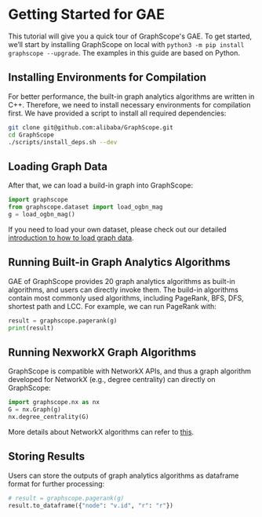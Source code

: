 # Getting Started for GAE
This tutorial will give you a quick tour of GraphScope's GAE. To get started, we’ll start by installing GraphScope on local with `python3 -m pip install graphscope --upgrade`. The examples in this guide are based on Python.

## Installing Environments for Compilation 
For better performance, the built-in graph analytics algorithms are written in C++. Therefore, we need to install necessary environments for compilation first. We have provided a script to install all required dependencies:

```bash
git clone git@github.com:alibaba/GraphScope.git
cd GraphScope
./scripts/install_deps.sh --dev
```

## Loading Graph Data
After that, we can load a build-in graph into GraphScope:

```python
import graphscope
from graphscope.dataset import load_ogbn_mag
g = load_ogbn_mag()
```

If you need to load your own dataset, please check out our detailed [introduction to how to load graph data](https://graphscope.io/docs/latest/how_to_load_graphs.html).

## Running Built-in Graph Analytics Algorithms
GAE of GraphScope provides 20 graph analytics algorithms as built-in algorithms, and users can directly invoke them. The build-in algorithms contain most commonly used algorithms, including PageRank, BFS, DFS, shortest path and LCC. For example, we can run PageRank with:

```python
result = graphscope.pagerank(g)
print(result)
``` 

## Running NexworkX Graph Algorithms

GraphScope is compatible with NetworkX APIs, and thus a graph algorithm developed for NetworkX (e.g., degree centrality) can directly on GraphScope:

```python
import graphscope.nx as nx
G = nx.Graph(g)
nx.degree_centrality(G)
```

More details about NetworkX algorithms can refer to [this](https://networkx.org/documentation/stable/reference/algorithms/index.html).

## Storing Results

Users can store the outputs of graph analytics algorithms as dataframe format for further processing:

```python
# result = graphscope.pagerank(g)
result.to_dataframe({"node": "v.id", "r": "r"})
```
